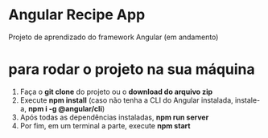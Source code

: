 # Angular Recipe App

Projeto de aprendizado do framework Angular (em andamento)

# para rodar o projeto na sua máquina

1. Faça o **git clone** do projeto ou o **download do arquivo zip**
2. Execute **npm install** (caso não tenha a CLI do Angular instalada, instale-a, **npm i -g @angular/cli**)
3. Após todas as dependências instaladas, **npm run server**
4. Por fim, em um terminal a parte, execute **npm start**
